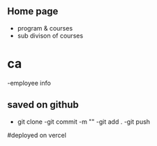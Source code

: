 ## Home page
- program & courses
- sub divison of courses

# ca
-employee info

## saved on github

- git clone
-git commit -m ""
-git add .
   -git push

#deployed on vercel